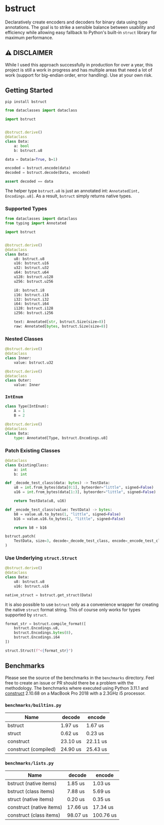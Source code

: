 # bstruct

Declaratively create encoders and decoders for binary data using type annotations.
The goal is to strike a sensible balance between usability and efficiency
while allowing easy fallback to Python's built-in `struct` library for maximum performance.

## ⚠️ DISCLAIMER

While I used this approach successfully in production for over a year, this project is still a work in progress
and has multiple areas that need a lot of work (support for big-endian order, error handling).
Use at your own risk.

## Getting Started

```bash
pip install bstruct
```

```python
from dataclasses import dataclass

import bstruct


@bstruct.derive()
@dataclass
class Data:
    a: bool
    b: bstruct.u8

data = Data(a=True, b=1)

encoded = bstruct.encode(data)
decoded = bstruct.decode(Data, encoded)

assert decoded == data
```

The helper type `bstruct.u8` is just an annotated int: `Annotated[int, Encodings.u8]`.
As a result, `bstruct` simply returns native types.

### Supported Types

```python
from dataclasses import dataclass
from typing import Annotated

import bstruct


@bstruct.derive()
@dataclass
class Data:
    u8: bstruct.u8
    u16: bstruct.u16
    u32: bstruct.u32
    u64: bstruct.u64
    u128: bstruct.u128
    u256: bstruct.u256

    i8: bstruct.i8
    i16: bstruct.i16
    i32: bstruct.i32
    i64: bstruct.i64
    i128: bstruct.i128
    i256: bstruct.i256

    text: Annotated[str, bstruct.Size(size=8)]
    raw: Annotated[bytes, bstruct.Size(size=8)]
```

### Nested Classes

```python
@bstruct.derive()
@dataclass
class Inner:
    value: bstruct.u32

@bstruct.derive()
@dataclass
class Outer:
    value: Inner
```

### `IntEnum`

```python
class Type(IntEnum):
    A = 1
    B = 2

@bstruct.derive()
@dataclass
class Data:
    type: Annotated[Type, bstruct.Encodings.u8]
```

### Patch Existing Classes

```python
@dataclass
class ExistingClass:
    a: int
    b: int

def _decode_test_class(data: bytes) -> TestData:
    u8 = int.from_bytes(data[0:1], byteorder="little", signed=False)
    u16 = int.from_bytes(data[1:3], byteorder="little", signed=False)

    return TestData(u8, u16)

def _encode_test_class(value: TestData) -> bytes:
    b8 = value.u8.to_bytes(1, "little", signed=False)
    b16 = value.u16.to_bytes(2, "little", signed=False)

    return b8 + b16

bstruct.patch(
    TestData, size=3, decode=_decode_test_class, encode=_encode_test_class
)

```

### Use Underlying `struct.Struct`

```python
@bstruct.derive()
@dataclass
class Data:
    u8: bstruct.u8
    u16: bstruct.u16

native_struct = bstruct.get_struct(Data)
```

It is also possible to use `bstruct` only as a convenience wrapper for creating the native `struct` format string.
This of course only works for types supported by `struct`.

```python
format_str = bstruct.compile_format([
    bstruct.Encodings.u8,
    bstruct.Encodings.bytes(8),
    bstruct.Encodings.i64
])

struct.Struct(f"<{format_str}")
```

## Benchmarks

Please see the source of the benchmarks in the `benchmarks` directory.
Feel free to create an issue or PR should there be a problem with the methodology.
The benchmarks where executed using Python 3.11.1 and
[construct](https://pypi.org/project/construct/) 2.10.68
on a MacBook Pro 2018 with a 2.3GHz i5 processor.

### `benchmarks/builtins.py`

| Name                 | decode   | encode   |
| -------------------- | -------- | -------- |
| bstruct              | 1.97 us  | 1.67 us  |
| struct               | 0.62 us  | 0.23 us  |
| construct            | 23.10 us | 22.11 us |
| construct (compiled) | 24.90 us | 25.43 us |

### `benchmarks/lists.py`

| Name                     | decode   | encode    |
| ------------------------ | -------- | --------- |
| bstruct (native items)   | 1.85 us  | 1.03 us   |
| bstruct (class items)    | 7.88 us  | 5.69 us   |
| struct (native items)    | 0.20 us  | 0.35 us   |
| construct (native items) | 17.66 us | 17.34 us  |
| construct (class items)  | 98.07 us | 100.76 us |
